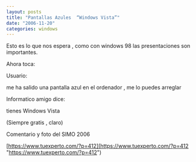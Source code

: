 ```yaml
---
layout: posts
title: "Pantallas Azules  “Windows Vista”"
date: "2006-11-20"
categories: windows
---
```


Esto es lo que nos espera , como con windows 98 las presentaciones son importantes.

Ahora toca:

Usuario:

me ha salido una pantalla azul en el ordenador , me lo puedes arreglar

Informatico amigo dice:

tienes Windows Vista

(Siempre gratis , claro)

Comentario y foto del SIMO 2006

[https://www.tuexperto.com/?p=412](https://www.tuexperto.com/?p=412 "https://www.tuexperto.com/?p=412")
